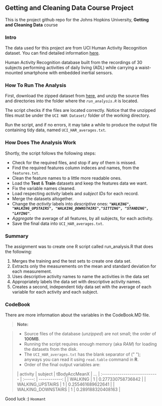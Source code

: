 ## Getting and Cleaning Data Course Project
This is the project github repo for the Johns Hopkins University, **Getting and Cleaning Data** course

### Intro
The data used for this project are from UCI Human Activity Recognition dataset. You can find detailed information [here](http://archive.ics.uci.edu/ml/datasets/Human+Activity+Recognition+Using+Smartphones).

Human Activity Recognition database built from the recordings of 30 subjects performing activities of daily living (ADL) while carrying a waist-mounted smartphone with embedded inertial sensors.


### How To Run The Analysis
First, download the zipped dataset from [here](https://d396qusza40orc.cloudfront.net/getdata%2Fprojectfiles%2FUCI%20HAR%20Dataset.zip), and unzip the source files and directories into the folder where the *`run_analysis.R`* is located.

The script checks if the files are located correctly. Notice that the unzipped files must be under the `UCI HAR Dataset/` folder of the working directory.

Run the script, and if no errors, it may take a while to produce the output file containing tidy data, named `UCI_HAR_averages.txt`.

### How Does The Analysis Work
Shortly, the script follows the following steps:

- Check for the required files, and stop if any of them is missed.
- Find the required features column indeces and names, from the `features.txt`.
- Clean the feature names to a little more readable ones.
- Load the **Test** & **Train** datasets and keep the features data we want.
- Fix the variable names cleaned.
- Load respecting *activity* labels and *subject IDs* for each record.
- Merge the datasets altogether.
- Change the *activity* labels into *descriptive* ones: ***`"WALKING", "WALKING_UPSTAIRS", "WALKING_DOWNSTAIRS","SITTING", "STANDING", "LAYING"`***.
- *Aggregate* the average of all features, by all subjects, for each activity.
- Save the final data into `UCI_HAR_averages.txt`.



### Summary
The assignment was to create one R script called run_analysis.R that does the following:

1. Merges the training and the test sets to create one data set.
2. Extracts only the measurements on the mean and standard deviation for each measurement. 
3. Uses descriptive activity names to name the activities in the data set
4. Appropriately labels the data set with descriptive activity names. 
5. Creates a second, independent tidy data set with the average of each variable for each activity and each subject. 

### CodeBook
There are more information about the variables in the CodeBook.MD file.


> **Note:**

> - Source files of the database (*unzipped*) are not small; the order of **100MB**.
> - Running the script requires enough memory (aka *RAM*) for loading the datasets from the disk.
> - The `UCI_HAR_averages.txt` has the blank separator of (" "); anyways you can read it using `read.table` command in **R**.
> - Order of the final output variables are:
> 
> | activity | subject | tBodyAccMeanX | ...
> | :----------------------------- | :-----: | ------------: |
> | WALKING                      | 1   |  0.277330758736842    |
> | WALKING_UPSTAIRS      | 1   |  0.255461689622641   |
> | WALKING_DOWNSTAIRS | 1   |  0.289188320408163  |


Good luck :)
`Hoomant`
